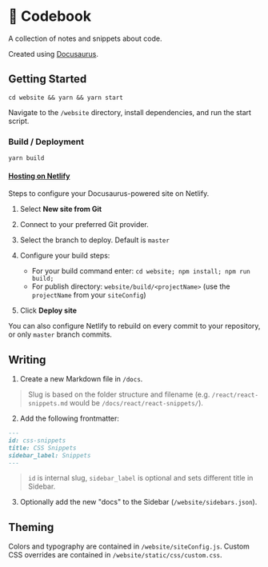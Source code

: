 <p style="text-align:center">
  <h1>📓 Codebook</h1>
</p>

A collection of notes and snippets about code.

Created using [Docusaurus](https://docusaurus.io/).

## Getting Started

`cd website && yarn && yarn start`

Navigate to the `/website` directory, install dependencies, and run the start script.

### Build / Deployment

`yarn build`

#### [Hosting on Netlify](https://docusaurus.io/docs/en/publishing#hosting-on-netlify)

Steps to configure your Docusaurus-powered site on Netlify.

1.  Select **New site from Git**

2.  Connect to your preferred Git provider.

3.  Select the branch to deploy. Default is `master`

4.  Configure your build steps:

    - For your build command enter: `cd website; npm install; npm run build;`
    - For publish directory: `website/build/<projectName>` (use the `projectName` from your `siteConfig`)

5.  Click **Deploy site**

You can also configure Netlify to rebuild on every commit to your repository, or only `master` branch commits.

## Writing

1. Create a new Markdown file in `/docs`.

> Slug is based on the folder structure and filename (e.g. `/react/react-snippets.md` would be `/docs/react/react-snippets/`).

2. Add the following frontmatter:

```md
---
id: css-snippets
title: CSS Snippets
sidebar_label: Snippets
---
```

> `id` is internal slug, `sidebar_label` is optional and sets different title in Sidebar.

3. Optionally add the new "docs" to the Sidebar (`/website/sidebars.json`).

## Theming

Colors and typography are contained in `/website/siteConfig.js`. Custom CSS overrides are contained in `/website/static/css/custom.css`.
